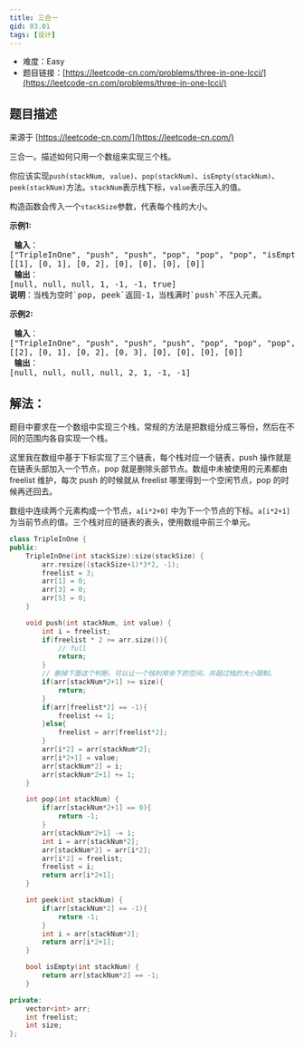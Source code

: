 ```yaml
---
title: 三合一
qid: 03.01
tags: [设计]
---
```



- 难度：Easy
- 题目链接：[https://leetcode-cn.com/problems/three-in-one-lcci/](https://leetcode-cn.com/problems/three-in-one-lcci/)


## 题目描述

来源于 [https://leetcode-cn.com/](https://leetcode-cn.com/)

<p>三合一。描述如何只用一个数组来实现三个栈。</p>

<p>你应该实现<code>push(stackNum, value)</code>、<code>pop(stackNum)</code>、<code>isEmpty(stackNum)</code>、<code>peek(stackNum)</code>方法。<code>stackNum</code>表示栈下标，<code>value</code>表示压入的值。</p>

<p>构造函数会传入一个<code>stackSize</code>参数，代表每个栈的大小。</p>

<p><strong>示例1:</strong></p>

<pre><strong> 输入</strong>：
[&quot;TripleInOne&quot;, &quot;push&quot;, &quot;push&quot;, &quot;pop&quot;, &quot;pop&quot;, &quot;pop&quot;, &quot;isEmpty&quot;]
[[1], [0, 1], [0, 2], [0], [0], [0], [0]]
<strong> 输出</strong>：
[null, null, null, 1, -1, -1, true]
<strong>说明</strong>：当栈为空时`pop, peek`返回-1，当栈满时`push`不压入元素。
</pre>

<p><strong>示例2:</strong></p>

<pre><strong> 输入</strong>：
[&quot;TripleInOne&quot;, &quot;push&quot;, &quot;push&quot;, &quot;push&quot;, &quot;pop&quot;, &quot;pop&quot;, &quot;pop&quot;, &quot;peek&quot;]
[[2], [0, 1], [0, 2], [0, 3], [0], [0], [0], [0]]
<strong> 输出</strong>：
[null, null, null, null, 2, 1, -1, -1]
</pre>


## 解法：

题目中要求在一个数组中实现三个栈，常规的方法是把数组分成三等份，然后在不同的范围内各自实现一个栈。

这里我在数组中基于下标实现了三个链表，每个栈对应一个链表，push 操作就是在链表头部加入一个节点，pop 就是删除头部节点。数组中未被使用的元素都由 freelist 维护，每次 push 的时候就从 freelist 哪里得到一个空闲节点，pop 的时候再还回去。

数组中连续两个元素构成一个节点，`a[i*2+0]` 中为下一个节点的下标。`a[i*2+1]` 为当前节点的值。三个栈对应的链表的表头，使用数组中前三个单元。

```c++
class TripleInOne {
public:
    TripleInOne(int stackSize):size(stackSize) {
        arr.resize((stackSize+1)*3*2, -1);
        freelist = 3;
        arr[1] = 0;
        arr[3] = 0;
        arr[5] = 0;
    }

    void push(int stackNum, int value) {
        int i = freelist;
        if(freelist * 2 >= arr.size()){
            // full
            return;
        }
        // 删掉下面这个判断，可以让一个栈利用余下的空间，并超过栈的大小限制。
        if(arr[stackNum*2+1] >= size){
            return;
        }
        if(arr[freelist*2] == -1){
            freelist += 1;
        }else{
            freelist = arr[freelist*2];
        }
        arr[i*2] = arr[stackNum*2];
        arr[i*2+1] = value;
        arr[stackNum*2] = i;
        arr[stackNum*2+1] += 1;
    }

    int pop(int stackNum) {
        if(arr[stackNum*2+1] == 0){
            return -1;
        }
        arr[stackNum*2+1] -= 1;
        int i = arr[stackNum*2];
        arr[stackNum*2] = arr[i*2];
        arr[i*2] = freelist;
        freelist = i;
        return arr[i*2+1];
    }

    int peek(int stackNum) {
        if(arr[stackNum*2] == -1){
            return -1;
        }
        int i = arr[stackNum*2];
        return arr[i*2+1];
    }

    bool isEmpty(int stackNum) {
        return arr[stackNum*2] == -1;
    }

private:
    vector<int> arr;
    int freelist;
    int size;
};
```